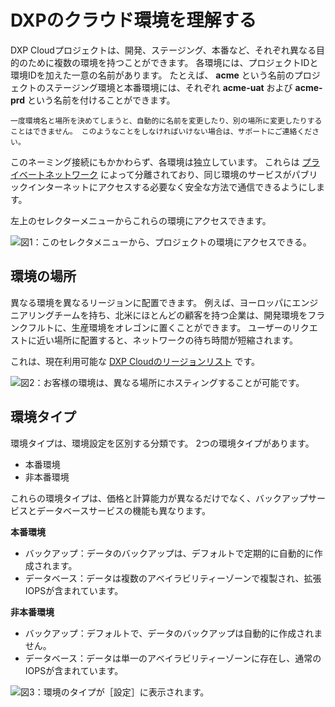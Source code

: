 # DXPのクラウド環境を理解する

DXP Cloudプロジェクトは、開発、ステージング、本番など、それぞれ異なる目的のために複数の環境を持つことができます。 各環境には、プロジェクトIDと環境IDを加えた一意の名前があります。 たとえば、 **acme** という名前のプロジェクトのステージング環境と本番環境には、それぞれ **acme-uat** および **acme-prd** という名前を付けることができます。

```{warning}
一度環境名と場所を決めてしまうと、自動的に名前を変更したり、別の場所に変更したりすることはできません。 このようなことをしなければいけない場合は、サポートにご連絡ください。
```

このネーミング接続にもかかわらず、各環境は独立しています。 これらは [プライベートネットワーク](../infrastructure-and-operations/networking/private-network.md) によって分離されており、同じ環境のサービスがパブリックインターネットにアクセスする必要なく安全な方法で通信できるようにします。

左上のセレクターメニューからこれらの環境にアクセスできます。

![図1：このセレクタメニューから、プロジェクトの環境にアクセスできる。](./understanding-dxp-cloud-environments/images/01.png)

## 環境の場所

異なる環境を異なるリージョンに配置できます。 例えば、ヨーロッパにエンジニアリングチームを持ち、北米にほとんどの顧客を持つ企業は、開発環境をフランクフルトに、生産環境をオレゴンに置くことができます。 ユーザーのリクエストに近い場所に配置すると、ネットワークの待ち時間が短縮されます。

これは、現在利用可能な [DXP Cloudのリージョンリスト](https://help.liferay.com/hc/ja/articles/360019177512) です。

![図2：お客様の環境は、異なる場所にホスティングすることが可能です。](./understanding-dxp-cloud-environments/images/02.png)


## 環境タイプ

環境タイプは、環境設定を区別する分類です。 2つの環境タイプがあります。

* 本番環境
* 非本番環境

これらの環境タイプは、価格と計算能力が異なるだけでなく、バックアップサービスとデータベースサービスの機能も異なります。

**本番環境**

* バックアップ：データのバックアップは、デフォルトで定期的に自動的に作成されます。
* データベース：データは複数のアベイラビリティーゾーンで複製され、拡張IOPSが含まれています。

**非本番環境**

* バックアップ：デフォルトで、データのバックアップは自動的に作成されません。
* データベース：データは単一のアベイラビリティーゾーンに存在し、通常のIOPSが含まれています。

![図3：環境のタイプが［設定］に表示されます。](./understanding-dxp-cloud-environments/images/03.png)
